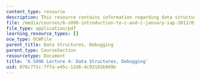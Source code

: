```yaml
---
content_type: resource
description: This resource contains information regarding data structures, debugging.
file: /media/courses/6-s096-introduction-to-c-and-c-january-iap-2013/076c771c7ffae45c12d6dc93183b9d9b_MIT6_S096_IAP13_lec4.pdf
file_type: application/pdf
learning_resource_types: []
ocw_type: OCWFile
parent_title: Data Structures, Debugging
parent_type: CourseSection
resourcetype: Document
title: '6.S096 Lecture 4: Data Structures, Debugging'
uid: 076c771c-7ffa-e45c-12d6-dc93183b9d9b
---
```

